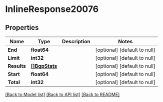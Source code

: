 # InlineResponse20076

## Properties
Name | Type | Description | Notes
------------ | ------------- | ------------- | -------------
**End** | **float64** |  | [optional] [default to null]
**Limit** | **int32** |  | [optional] [default to null]
**Results** | [**[]BgpStats**](bgp_stats.md) |  | [optional] [default to null]
**Start** | **float64** |  | [optional] [default to null]
**Total** | **int32** |  | [optional] [default to null]

[[Back to Model list]](../README.md#documentation-for-models) [[Back to API list]](../README.md#documentation-for-api-endpoints) [[Back to README]](../README.md)


